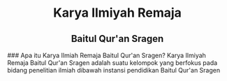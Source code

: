 <h1 style="text-align: center">Karya Ilmiyah Remaja</h1>
<h2 style="text-align: center">Baitul Qur'an Sragen</h2>
### Apa itu Karya Ilmiah Remaja Baitul Qur'an Sragen?
Karya Ilmiyah Remaja Baitul Qur'an Sragen adalah suatu kelompok yang berfokus pada bidang penelitian ilmiah dibawah instansi pendidikan Baitul Qur'an Sragen
